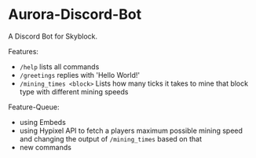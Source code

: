 # Aurora-Discord-Bot
A Discord Bot for Skyblock.

Features:
* `/help` lists all commands
* `/greetings` replies with 'Hello World!'
* `/mining_times <block>` Lists how many ticks it takes to mine that block type with different mining speeds


Feature-Queue:
* using Embeds
* using Hypixel API to fetch a players maximum possible mining speed and changing the output of `/mining_times` based on that
* new commands
